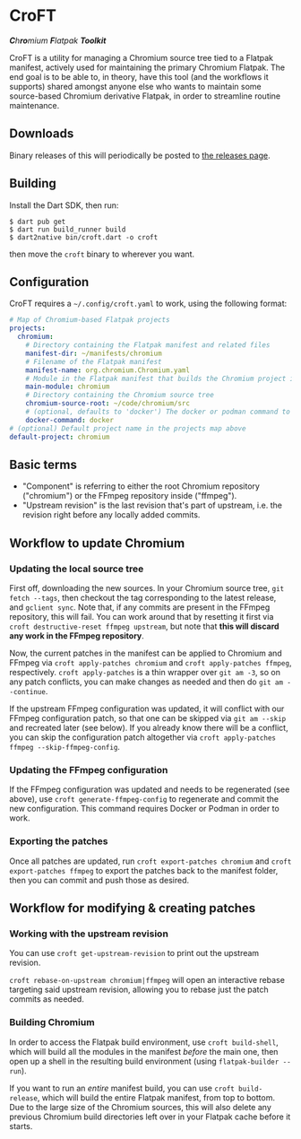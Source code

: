 # CroFT

*<b>C</b>h<b>ro</b>mium <b>F</b>latpak <b>Toolkit</b>*

CroFT is a utility for managing a Chromium source tree tied to a Flatpak
manifest, actively used for maintaining the primary Chromium Flatpak. The end
goal is to be able to, in theory, have this tool (and the workflows it supports)
shared amongst anyone else who wants to maintain some source-based Chromium
derivative Flatpak, in order to streamline routine maintenance.

## Downloads

Binary releases of this will periodically be posted to
[the releases page](https://github.com/refi64/croft/releases).

## Building

Install the Dart SDK, then run:

```
$ dart pub get
$ dart run build_runner build
$ dart2native bin/croft.dart -o croft
```

then move the `croft` binary to wherever you want.

## Configuration

CroFT requires a `~/.config/croft.yaml` to work, using the following format:

```yaml
# Map of Chromium-based Flatpak projects
projects:
  chromium:
    # Directory containing the Flatpak manifest and related files
    manifest-dir: ~/manifests/chromium
    # Filename of the Flatpak manifest
    manifest-name: org.chromium.Chromium.yaml
    # Module in the Flatpak manifest that builds the Chromium project itself
    main-module: chromium
    # Directory containing the Chromium source tree
    chromium-source-root: ~/code/chromium/src
    # (optional, defaults to 'docker') The docker or podman command to run
    docker-command: docker
# (optional) Default project name in the projects map above
default-project: chromium
```

## Basic terms

- "Component" is referring to either the root Chromium repository ("chromium")
  or the FFmpeg repository inside ("ffmpeg").
- "Upstream revision" is the last revision that's part of upstream, i.e. the
  revision right before any locally added commits.

## Workflow to update Chromium

### Updating the local source tree

First off, downloading the new sources. In your Chromium source tree, `git fetch
--tags`, then checkout the tag corresponding to the latest release, and `gclient
sync`. Note that, if any commits are present in the FFmpeg repository, this will
fail. You can work around that by resetting it first via `croft
destructive-reset ffmpeg upstream`, but note that **this will discard any work
in the FFmpeg repository**.

Now, the current patches in the manifest can be applied to Chromium and FFmpeg
via `croft apply-patches chromium` and `croft apply-patches ffmpeg`,
respectively. `croft apply-patches` is a thin wrapper over `git am -3`, so on
any patch conflicts, you can make changes as needed and then do `git am
--continue`.

If the upstream FFmpeg configuration was updated, it will conflict with our
FFmpeg configuration patch, so that one can be skipped via `git am --skip` and
recreated later (see below). If you already know there will be a conflict, you
can skip the configuration patch altogether via `croft apply-patches ffmpeg
--skip-ffmpeg-config`.

### Updating the FFmpeg configuration

If the FFmpeg configuration was updated and needs to be regenerated (see above),
use `croft generate-ffmpeg-config` to regenerate and commit the new
configuration. This command requires Docker or Podman in order to work.

### Exporting the patches

Once all patches are updated, run `croft export-patches chromium` and `croft
export-patches ffmpeg` to export the patches back to the manifest folder, then
you can commit and push those as desired.

## Workflow for modifying & creating patches

### Working with the upstream revision

You can use `croft get-upstream-revision` to print out the upstream revision.

`croft rebase-on-upstream chromium|ffmpeg` will open an interactive rebase
targeting said upstream revision, allowing you to rebase just the patch commits
as needed.

### Building Chromium

In order to access the Flatpak build environment, use `croft build-shell`, which
will build all the modules in the manifest *before* the main one, then open up
a shell in the resulting build environment (using `flatpak-builder --run`).

If you want to run an *entire* manifest build, you can use `croft
build-release`, which will build the entire Flatpak manifest, from top to
bottom. Due to the large size of the Chromium sources, this will also delete any
previous Chromium build directories left over in your Flatpak cache before it
starts.
